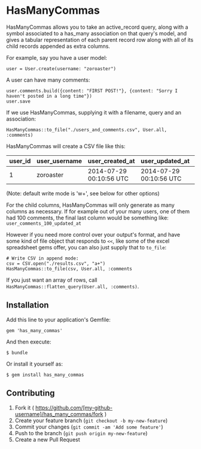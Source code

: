 # HasManyCommas

HasManyCommas allows you to take an active_record query, along with a symbol associated to a has_many association on that query's model, and gives a tabular representation of each parent record row along with all of its child records appended as extra columns. 

For example, say you have a user model:

	user = User.create(username: "zoroaster")

A user can have many comments:

	user.comments.build({content: "FIRST POST!"}, {content: "Sorry I haven't posted in a long time"})
	user.save

If we use HasManyCommas, supplying it with a filename, query and an association:

	HasManyCommas::to_file("./users_and_comments.csv", User.all, :comments)

HasManyCommas will create a CSV file like this:

| user_id | user_username | user_created_at | user_updated_at | user_comments_1_id | user_comments_1_content | user_comments_1_created_at | user_comments_1_updated_at | user_comments_2_id | user_comments_2_content | user_comments_2_created_at | user_comments_2_updated_at|
------- | ------------- | --------------- | --------------- | ------------------ | ----------------------- | -------------------------- | -------------------------- | ------------------ | ----------------------- | -------------------------- | -------------------------- |
|1      | zoroaster     | 2014-07-29 00:10:56 UTC | 2014-07-29 00:10:56 UTC | 2  | FIRST POST!             | 2014-07-29 00:10:56 UT     | 2014-07-29 00:10:56 UT     | 3                  | Sorry I haven't posted in a long time | 2014-07-29 00:10:56 UT | 2014-07-29 00:10:56 UT |

(Note: default write mode is 'w+', see below for other options)

For the child columns, HasManyCommas will only generate as many columns as necessary. If for example out of your many users, one of them had 100 comments, the final last column would be something like: `user_comments_100_updated_at`

However if you need more control over your output's format, and have some kind of file object that responds to `<<`, like some of the excel spreadsheet gems offer, you can also just supply that to `to_file`:

	# Write CSV in append mode:
	csv = CSV.open("./results.csv", "a+")
	HasManyCommas::to_file(csv, User.all, :comments

If you just want an array of rows, call `HasManyCommas::flatten_query(User.all, :comments)`.

## Installation

Add this line to your application's Gemfile:

    gem 'has_many_commas'

And then execute:

    $ bundle

Or install it yourself as:

    $ gem install has_many_commas

## Contributing

1. Fork it ( https://github.com/[my-github-username]/has_many_commas/fork )
2. Create your feature branch (`git checkout -b my-new-feature`)
3. Commit your changes (`git commit -am 'Add some feature'`)
4. Push to the branch (`git push origin my-new-feature`)
5. Create a new Pull Request
